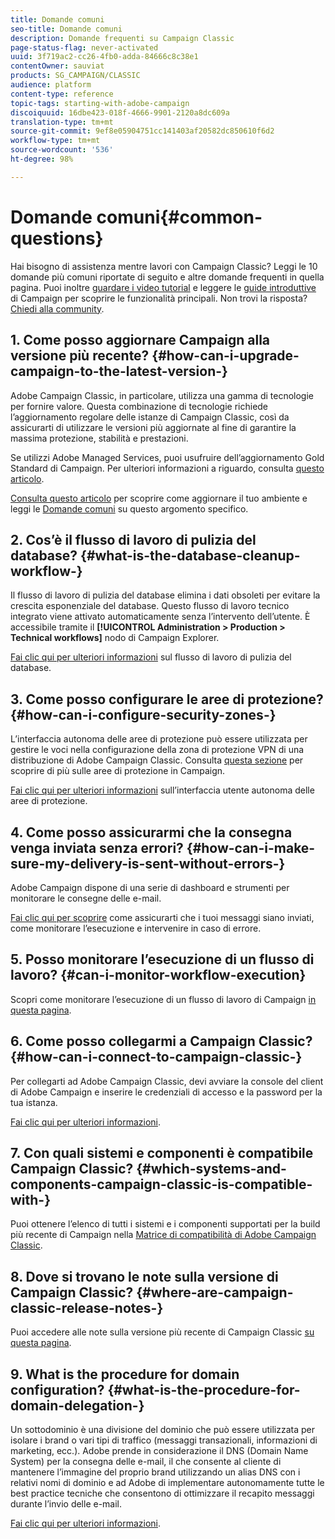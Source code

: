 ```yaml
---
title: Domande comuni
seo-title: Domande comuni
description: Domande frequenti su Campaign Classic
page-status-flag: never-activated
uuid: 3f719ac2-cc26-4fb0-adda-84666c8c38e1
contentOwner: sauviat
products: SG_CAMPAIGN/CLASSIC
audience: platform
content-type: reference
topic-tags: starting-with-adobe-campaign
discoiquuid: 16dbe423-018f-4666-9901-2120a8dc609a
translation-type: tm+mt
source-git-commit: 9ef8e05904751cc141403af20582dc850610f6d2
workflow-type: tm+mt
source-wordcount: '536'
ht-degree: 98%

---
```



# Domande comuni{#common-questions}

Hai bisogno di assistenza mentre lavori con Campaign Classic? Leggi le 10 domande più comuni riportate di seguito e altre domande frequenti in quella pagina. Puoi inoltre [guardare i video tutorial](https://docs.adobe.com/content/help/it-IT/campaign-classic-learn/tutorials/overview.html) e leggere le [guide introduttive](../../platform/using/tutorials.md#step-by-step-guides) di Campaign per scoprire le funzionalità principali. Non trovi la risposta? [Chiedi alla community](https://forums.adobe.com/community/experience-cloud/marketing-cloud/campaign).

## 1. Come posso aggiornare Campaign alla versione più recente? {#how-can-i-upgrade-campaign-to-the-latest-version-}

 Adobe Campaign Classic, in particolare, utilizza una gamma di tecnologie per fornire valore. Questa combinazione di tecnologie richiede l’aggiornamento regolare delle istanze di Campaign Classic, così da assicurarti di utilizzare le versioni più aggiornate al fine di garantire la massima protezione, stabilità e prestazioni.

Se utilizzi Adobe Managed Services, puoi usufruire dell’aggiornamento Gold Standard di Campaign. Per ulteriori informazioni a riguardo, consulta [questo articolo](https://helpx.adobe.com/it/campaign/kb/gold-standard.html).

[Consulta questo articolo](https://helpx.adobe.com/it/campaign/kb/acc-build-upgrade.html) per scoprire come aggiornare il tuo ambiente e leggi le [Domande comuni](https://helpx.adobe.com/it/campaign/kb/build-upgrade-faq.html) su questo argomento specifico.

## 2. Cos’è il flusso di lavoro di pulizia del database? {#what-is-the-database-cleanup-workflow-}

Il flusso di lavoro di pulizia del database elimina i dati obsoleti per evitare la crescita esponenziale del database. Questo flusso di lavoro tecnico integrato viene attivato automaticamente senza l’intervento dell’utente. È accessibile tramite il **[!UICONTROL Administration > Production > Technical workflows]** nodo di Campaign Explorer.

[Fai clic qui per ulteriori informazioni](../../production/using/database-cleanup-workflow.md) sul flusso di lavoro di pulizia del database.

## 3. Come posso configurare le aree di protezione? {#how-can-i-configure-security-zones-}

L’interfaccia autonoma delle aree di protezione può essere utilizzata per gestire le voci nella configurazione della zona di protezione VPN di una distribuzione di Adobe Campaign Classic. Consulta [questa sezione](../../installation/using/configuring-campaign-server.md#defining-security-zones) per scoprire di più sulle aree di protezione in Campaign.

[Fai clic qui per ulteriori informazioni](https://helpx.adobe.com/it/campaign/kb/configuring-security-zones-self-service.html) sull’interfaccia utente autonoma delle aree di protezione.

## 4. Come posso assicurarmi che la consegna venga inviata senza errori? {#how-can-i-make-sure-my-delivery-is-sent-without-errors-}

 Adobe Campaign dispone di una serie di dashboard e strumenti per monitorare le consegne delle e-mail.

[Fai clic qui per scoprire](../../delivery/using/monitoring-a-delivery.md) come assicurarti che i tuoi messaggi siano inviati, come monitorare l’esecuzione e intervenire in caso di errore.

## 5. Posso monitorare l’esecuzione di un flusso di lavoro? {#can-i-monitor-workflow-execution}

Scopri come monitorare l’esecuzione di un flusso di lavoro di Campaign [in questa pagina](../../workflow/using/starting-a-workflow.md).

## 6. Come posso collegarmi a Campaign Classic? {#how-can-i-connect-to-campaign-classic-}

Per collegarti ad Adobe Campaign Classic, devi avviare la console del client di Adobe Campaign e inserire le credenziali di accesso e la password per la tua istanza.

[Fai clic qui per ulteriori informazioni](../../platform/using/launching-adobe-campaign.md).

## 7. Con quali sistemi e componenti è compatibile Campaign Classic? {#which-systems-and-components-campaign-classic-is-compatible-with-}

Puoi ottenere l’elenco di tutti i sistemi e i componenti supportati per la build più recente di Campaign nella [Matrice di compatibilità di Adobe Campaign Classic](https://helpx.adobe.com/it/campaign/kb/compatibility-matrix.html).

## 8. Dove si trovano le note sulla versione di Campaign Classic? {#where-are-campaign-classic-release-notes-}

Puoi accedere alle note sulla versione più recente di Campaign Classic [su questa pagina](https://docs.adobe.com/content/help/it-IT/campaign-classic/using/release-notes/latest-release.html).

## 9. What is the procedure for domain configuration? {#what-is-the-procedure-for-domain-delegation-}

Un sottodominio è una divisione del dominio che può essere utilizzata per isolare i brand o vari tipi di traffico (messaggi transazionali, informazioni di marketing, ecc.).
Adobe prende in considerazione il DNS (Domain Name System) per la consegna delle e-mail, il che consente al cliente di mantenere l’immagine del proprio brand utilizzando un alias DNS con i relativi nomi di dominio e ad Adobe di implementare autonomamente tutte le best practice tecniche che consentono di ottimizzare il recapito messaggi durante l’invio delle e-mail.

[Fai clic qui per ulteriori informazioni](https://helpx.adobe.com/it/campaign/kb/domain-name-delegation.html).

